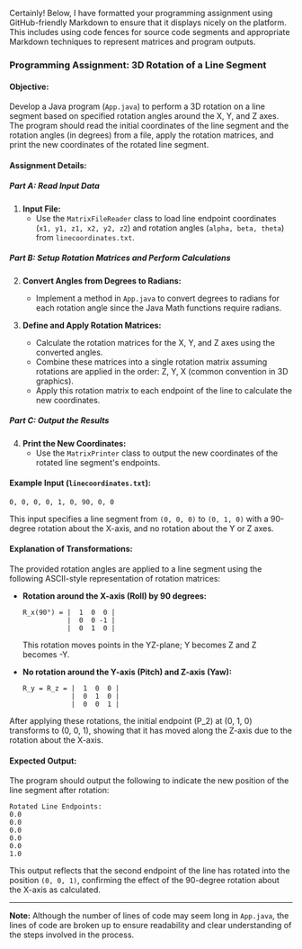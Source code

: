 Certainly! Below, I have formatted your programming assignment using GitHub-friendly Markdown to ensure that it displays nicely on the platform. This includes using code fences for source code segments and appropriate Markdown techniques to represent matrices and program outputs.

### Programming Assignment: 3D Rotation of a Line Segment

#### Objective:
Develop a Java program (`App.java`) to perform a 3D rotation on a line segment based on specified rotation angles around the X, Y, and Z axes. The program should read the initial coordinates of the line segment and the rotation angles (in degrees) from a file, apply the rotation matrices, and print the new coordinates of the rotated line segment.

#### Assignment Details:

##### Part A: Read Input Data
1. **Input File:**
   - Use the `MatrixFileReader` class to load line endpoint coordinates (`x1, y1, z1, x2, y2, z2`) and rotation angles (`alpha, beta, theta`) from `linecoordinates.txt`.

##### Part B: Setup Rotation Matrices and Perform Calculations
2. **Convert Angles from Degrees to Radians:**
   - Implement a method in `App.java` to convert degrees to radians for each rotation angle since the Java Math functions require radians.

3. **Define and Apply Rotation Matrices:**
   - Calculate the rotation matrices for the X, Y, and Z axes using the converted angles.
   - Combine these matrices into a single rotation matrix assuming rotations are applied in the order: Z, Y, X (common convention in 3D graphics).
   - Apply this rotation matrix to each endpoint of the line to calculate the new coordinates.

##### Part C: Output the Results
4. **Print the New Coordinates:**
   - Use the `MatrixPrinter` class to output the new coordinates of the rotated line segment's endpoints.

#### Example Input (`linecoordinates.txt`):
```plaintext
0, 0, 0, 0, 1, 0, 90, 0, 0
```
This input specifies a line segment from `(0, 0, 0)` to `(0, 1, 0)` with a 90-degree rotation about the X-axis, and no rotation about the Y or Z axes.

#### Explanation of Transformations:

The provided rotation angles are applied to a line segment using the following ASCII-style representation of rotation matrices:

- **Rotation around the X-axis (Roll) by 90 degrees:**
  ```
  R_x(90°) = |  1  0  0 |
             |  0  0 -1 |
             |  0  1  0 |
  ```
  This rotation moves points in the YZ-plane; Y becomes Z and Z becomes -Y.

- **No rotation around the Y-axis (Pitch) and Z-axis (Yaw):**
  ```
  R_y = R_z = |  1  0  0 |
              |  0  1  0 |
              |  0  0  1 |
  ```

After applying these rotations, the initial endpoint \(P_2\) at (0, 1, 0) transforms to (0, 0, 1), showing that it has moved along the Z-axis due to the rotation about the X-axis.

#### Expected Output:

The program should output the following to indicate the new position of the line segment after rotation:
```
Rotated Line Endpoints:
0.0
0.0
0.0
0.0
0.0
1.0
```

This output reflects that the second endpoint of the line has rotated into the position `(0, 0, 1)`, confirming the effect of the 90-degree rotation about the X-axis as calculated.

---

**Note:**
Although the number of lines of code may seem long in `App.java`, the lines of code are broken up to ensure readability and clear understanding of the steps involved in the process.